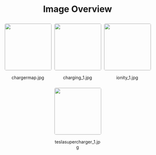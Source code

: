 <style>
    .image-gallery {
        display: flex;
        flex-wrap: wrap;
        gap: 10px;
        justify-content: center;
        padding: 10px;
    }
    .image-gallery img {
        width: 150px;
        height: auto;
        border: 1px solid #ddd;
        border-radius: 5px;
    }
    .image-gallery div {
        flex: 1 1 calc(33.333% - 20px); /* Three images per row on large screens */
        max-width: 150px;
        text-align: center;
    }
    @media (max-width: 768px) {
        .image-gallery div {
            flex: 1 1 calc(50% - 20px); /* Two images per row on medium screens */
        }
    }
    @media (max-width: 480px) {
        .image-gallery div {
            flex: 1 1 100%; /* One image per row on small screens */
        }
    }
</style>
<h1 style ="text-align: center;"> Image Overview </h1> <div class="image-gallery">
<div>
<img src="https://media.evkx.net/multimedia/technology/charging/ontheroadcharging/chargermap_st.jpg">
<p>chargermap.jpg</p>
</div>
<div>
<img src="https://media.evkx.net/multimedia/technology/charging/ontheroadcharging/charging_1_st.jpg">
<p>charging_1.jpg</p>
</div>
<div>
<img src="https://media.evkx.net/multimedia/technology/charging/ontheroadcharging/ionity_1_st.jpg">
<p>ionity_1.jpg</p>
</div>
<div>
<img src="https://media.evkx.net/multimedia/technology/charging/ontheroadcharging/teslasupercharger_1_st.jpg">
<p>teslasupercharger_1.jpg</p>
</div>
</div>
